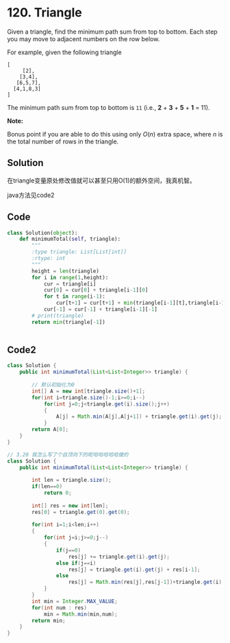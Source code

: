 # 120. Triangle

Given a triangle, find the minimum path sum from top to bottom. Each step you may move to adjacent numbers on the row below.

For example, given the following triangle

```
[
     [2],
    [3,4],
   [6,5,7],
  [4,1,8,3]
]
```

The minimum path sum from top to bottom is `11` (i.e., **2** + **3** + **5** + **1** = 11).

**Note:**

Bonus point if you are able to do this using only *O*(*n*) extra space, where *n* is the total number of rows in the triangle.



## Solution

在triangle变量原处修改值就可以甚至只用O(1)的额外空间，我真机智。

java方法见code2



## Code

```python
class Solution(object):
    def minimumTotal(self, triangle):
        """
        :type triangle: List[List[int]]
        :rtype: int
        """
        height = len(triangle)
        for i in range(1,height):
            cur = triangle[i]
            cur[0] = cur[0] + triangle[i-1][0]
            for t in range(i-1):
                cur[t+1] = cur[t+1] + min(triangle[i-1][t],triangle[i-1][t+1])
            cur[-1] = cur[-1] + triangle[i-1][-1]
        # print(triangle)
        return min(triangle[-1])
        
```



## Code2

```java
class Solution {
    public int minimumTotal(List<List<Integer>> triangle) {
        
        // 默认初始化为0
        int[] A = new int[triangle.size()+1];
        for(int i=triangle.size()-1;i>=0;i--)
            for(int j=0;j<triangle.get(i).size();j++)
            {
                A[j] = Math.min(A[j],A[j+1]) + triangle.get(i).get(j);
            }
        return A[0];        
    }
}

// 3.20 我怎么写了个自顶向下的呢哈哈哈哈哈傻的
class Solution {
    public int minimumTotal(List<List<Integer>> triangle) {
        
        int len = triangle.size();
        if(len==0)
            return 0;
        
        int[] res = new int[len];
        res[0] = triangle.get(0).get(0);
        
        for(int i=1;i<len;i++)
        {
            for(int j=i;j>=0;j--)
            {
                if(j==0)
                    res[j] += triangle.get(i).get(j);
                else if(j==i)
                    res[j] = triangle.get(i).get(j) + res[i-1];
                else
                    res[j] = Math.min(res[j],res[j-1])+triangle.get(i).get(j);
            }
        }
        int min = Integer.MAX_VALUE;
        for(int num : res)
            min = Math.min(min,num);
        return min;
    }
}
```

